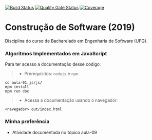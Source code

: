 [![Build Status](https://travis-ci.org/newtonjose/cs-2019-01.svg?branch=master)](https://travis-ci.org/newtonjose/cs-2019-01)
[![Quality Gate Status](https://sonarcloud.io/api/project_badges/measure?project=newtonjose_cs-2019-01&metric=alert_status)](https://sonarcloud.io/dashboard?id=newtonjose_cs-2019-01)
[![Coverage](https://sonarcloud.io/api/project_badges/measure?project=newtonjose_cs-2019-01&metric=coverage)](https://sonarcloud.io/dashboard?id=newtonjose_cs-2019-01)

# Construção de Software (2019)
Disciplina do curso de Bacharelado em Engenharia de Software (UFG).

### Algoritmos Implementados em JavaScript

Para ter acesso a documentação desse codigo:
> - Prerequisitos: `nodejs` e `npm`
```
cd aula-01.js/js/
npm install
npm run doc
```

> - Acessa a documentação usando o navegador:
```
<navegador> out/index.html
```

### Minha preferência
- Atividade documentada no tópico aula-09
